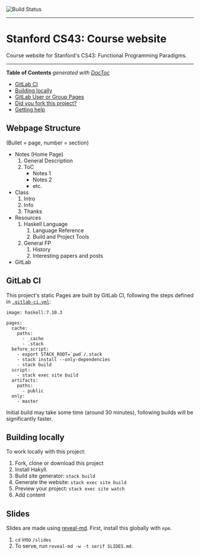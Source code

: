 ![Build Status](https://gitlab.com/pages/hakyll/badges/master/build.svg)

---

# Stanford CS43: Course website

Course website for Stanford's CS43: Functional Programming Paradigms.

---

<!-- START doctoc generated TOC please keep comment here to allow auto update -->
<!-- DON'T EDIT THIS SECTION, INSTEAD RE-RUN doctoc TO UPDATE -->
**Table of Contents**  *generated with [DocToc](https://github.com/thlorenz/doctoc)*

- [GitLab CI](#gitlab-ci)
- [Building locally](#building-locally)
- [GitLab User or Group Pages](#gitlab-user-or-group-pages)
- [Did you fork this project?](#did-you-fork-this-project)
- [Getting help](#getting-help)

<!-- END doctoc generated TOC please keep comment here to allow auto update -->

## Webpage Structure

(Bullet = page, number = section)

- Notes (Home Page)
    1. General Description
    1. ToC
        - Notes 1
        - Notes 2
        - etc.
- Class
    1. Intro
    1. Info
    1. Thanks
- Resources
    1. Haskell Language
        1. Language Reference
        1. Build and Project Tools
    1. General FP
        1. History
        1. Interesting papers and posts
- GitLab

## GitLab CI

This project's static Pages are built by GitLab CI, following the steps
defined in [`.gitlab-ci.yml`](.gitlab-ci.yml):

```
image: haskell:7.10.3

pages:
  cache:
    paths:
      - _cache
      - .stack
  before_script:
    - export STACK_ROOT=`pwd`/.stack
    - stack install --only-dependencies
    - stack build
  script:
    - stack exec site build
  artifacts:
    paths:
      - public
  only:
    - master
```

Initial build may take some time (around 30 minutes), following builds will be significantly faster.

## Building locally

To work locally with this project:

1. Fork, clone or download this project
1. Install Hakyll.
1. Build site generator: `stack build`
1. Generate the website: `stack exec site build`
1. Preview your project: `stack exec site watch`
1. Add content

## Slides

Slides are made using [reveal-md](https://github.com/webpro/reveal-md). First, install this globally with `npm`.

1. `cd` into `/slides`
2. To serve, run `reveal-md -w -t serif SLIDES.md`.